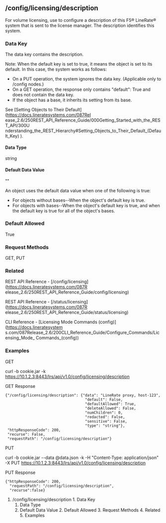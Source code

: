 ## /config/licensing/description

For volume licensing, use to configure a description of this F5® LineRate®
system that is sent to the license manager. The description identifies this
system.

### Data Key

The data key contains the description.

Note: When the default key is set to true, it means the object is set to its
default. In this case, the system works as follows:

  * On a PUT operation, the system ignores the data key. (Applicable only to /config nodes.)
  * On a GET operation, the response only contains "default": True and does not contain the data key.
  * If the object has a base, it inherits its setting from its base.

See [Setting Objects to Their Default](https://docs.lineratesystems.com/087Rel
ease_2.6/250REST_API_Reference_Guide/000Getting_Started_with_the_REST_API/300U
nderstanding_the_REST_Hierarchy#Setting_Objects_to_Their_Default_(Default_Key)
).

#### Data Type

string

#### Default Data Value

""

An object uses the default data value when one of the following is true:

  * For objects without bases--When the object's default key is true.
  * For objects with bases--When the object's default key is true, and when the default key is true for all of the object's bases.

### Default Allowed

True

### Request Methods

GET, PUT

### Related

REST API Reference - [/config/licensing](https://docs.lineratesystems.com/087R
elease_2.6/250REST_API_Reference_Guide/config/licensing)

REST API Reference - [/status/licensing](https://docs.lineratesystems.com/087R
elease_2.6/250REST_API_Reference_Guide/status/licensing)

CLI Reference - [Licensing Mode Commands (config)](https://docs.lineratesystem
s.com/087Release_2.6/200CLI_Reference_Guide/Configure_Commands/Licensing_Mode_
Commands_(config))

### Examples

GET

curl -b cookie.jar -k
https://10.1.2.3:8443/lrs/api/v1.0/config/licensing/description

GET Response

    
    
    {"/config/licensing/description": {"data": "LineRate proxy, host-123",
                                        "default": False,
                                        "defaultAllowed": True,
                                        "deleteAllowed": False,
                                        "numChildren": 0,
                                        "redacted": False,
                                        "sensitive": False,
                                        "type": "string"},
     "httpResponseCode": 200,
     "recurse": False,
     "requestPath": "/config/licensing/description"}
    

PUT

curl -b cookie.jar --data @data.json -k -H "Content-Type: application/json" -X
PUT https://10.1.2.3:8443/lrs/api/v1.0/config/licensing/description

PUT Response

    
    
    {"httpResponseCode": 200,
      "requestPath": "/config/licensing/description",
      "recurse":false}

  1. /config/licensing/description
    1. Data Key
      1. Data Type
      2. Default Data Value
    2. Default Allowed
    3. Request Methods
    4. Related
    5. Examples

